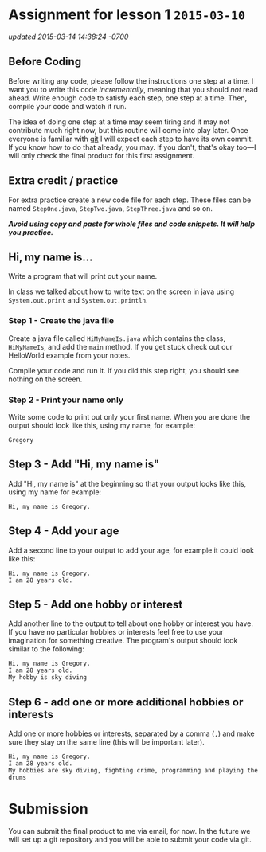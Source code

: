 # Assignment for lesson 1 `2015-03-10`
*updated 2015-03-14 14:38:24 -0700*

## Before Coding
Before writing any code, please follow the instructions one step at a time.
I want you to write this code *incrementally*, meaning that you should *not*
read ahead. Write enough code to satisfy each step, one step at a time. Then,
compile your code and watch it run.

The idea of doing one step at a time may seem tiring and it may not contribute
much right now, but this routine will come into play later. Once everyone is
familiar with [git][] I will expect each step to have its own commit. If you
know how to do that already, you may. If you don't, that's okay too—I will only
check the final product for this first assignment.

## Extra credit / practice

For extra practice create a new code file for each step. These files can be
named `StepOne.java`, `StepTwo.java`, `StepThree.java` and so on.

__*Avoid using copy and paste for whole files and code snippets. It will help you
practice.*__

## Hi, my name is...
Write a program that will print out your name.

In class we talked about how to write text on the screen in java using
`System.out.print` and `System.out.println`. 

### Step 1 - Create the java file

Create a java file called `HiMyNameIs.java` which contains the class,
`HiMyNameIs`, and add the `main` method. If you get stuck check out our
HelloWorld example from your notes.

Compile your code and run it.
If you did this step right, you should see nothing on the screen.

### Step 2 - Print your name only 

Write some code to print out only your first name. When you are done the output
should look like this, using my name, for example:

```
Gregory
```

## Step 3 - Add "Hi, my name is"

Add "Hi, my name is" at the beginning so that your output looks like this,
using my name for example:

```
Hi, my name is Gregory.
```

## Step 4 - Add your age

Add a second line to your output to add your age, for example it could look
like this:

```
Hi, my name is Gregory.
I am 28 years old.
```

## Step 5 - Add one hobby or interest

Add another line to the output to tell about one hobby or interest you have. If
you have no particular hobbies or interests feel free to use your imagination
for something creative. The program's output should look similar to the
following:

```
Hi, my name is Gregory.
I am 28 years old.
My hobby is sky diving
```

## Step 6 - add one or more additional hobbies or interests

Add one or more hobbies or interests, separated by a comma (`,`) and make sure
they stay on the same line (this will be important later).

```
Hi, my name is Gregory.
I am 28 years old.
My hobbies are sky diving, fighting crime, programming and playing the drums
```


# Submission

You can submit the final product to me via email, for now. In the future we
will set up a git repository and you will be able to submit your code via git.

[git]: http://git-scm.com/

